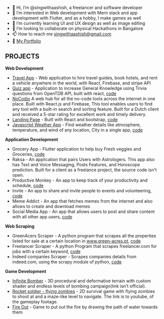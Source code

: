 - 👋 Hi, I’m @singwithaashish, a freelancer and software developer
- 👀 I’m interested in Web development with Mern stack and app development with Flutter, and as a hobby, I make games as well
- 🌱 I’m currently learning UI and UX design as well as image editing
- 💞️ I’m looking to collaborate on physical Hackathons in Bangalore
- 📫 How to reach me singwithaashish@gmail.com
- 💼 [My Portfolio](https://www.aashishsingh.com.np)


## PROJECTS
**Web Development**
  - [Travel App](https://www.traveltuk.com) - Web application to hire travel guides, book hotels, and rent a vehicle anywhere in the world, with React, Firebase, and stripe API
  - [Quiz app](https://vibrant-easley-3eddc6.netlify.app/) - Application to increase General Knowledge using Trivia questions from OpenTDB API, built with react, [code](https://github.com/singwithaashish/quiz-react)
  - [NoCodio](https://nocodio.com) A web hub for all the no-code tools across the internet in one place. Built with React.js and Firebase, This tool enables users to find any tool with a built-in search and sorting feature. Built for a Dutch client and received a 5-star rating for excellent work and timely delivery.
  - [Landing Page](https://youthful-ptolemy-aa0b13.netlify.app/) - Built with React and bootstrap, [code](https://github.com/singwithaashish/landing-page-01)
  - [Javascript Weather App](https://steady-narwhal-829d75.netlify.app/) - Find weather details like atmosphere, temperature, and wind of any location, City in a single app, [code](https://github.com/singwithaashish/js_weather_app)


**Application Development**
  - Grocery App - Flutter application to help buy Fresh veggies and Groceries, [code](https://github.com/singwithaashish/grocery_app)
  - Raksa - An application that pairs Users with Astrologers. This app also has Text and Voice Messaging, Posts Features, and Horoscope prediction. Built for a client as a freelance project, the source code isn't open.
  - Productive Monkey - An app to keep track of your productivity and schedule, [code](https://github.com/singwithaashish/productive-monkey-app)
  - Invite - An app to share and invite people to events and volunteering, [code](https://github.com/singwithaashish/envited_social_activites)
  - Meme Addict - An app that fetches memes from the internet and also allows to create and download memes
  - Social Media App - An app that allows users to post and share content with all other app users, [code](https://github.com/singwithaashish/social_app)

**Web Scraping**
  - GreenAcers Scraper - A python program that scrapes all the properties listed for sale at a certain location in www.green-acres.pt, [code](https://github.com/singwithaashish/green-acers-scraper)
  - Freelancer Scraper - A python Program that scrapes freelancer.com for jobs with a certain keyword, [code](https://github.com/singwithaashish/freelancer_scraper_bs4)
  - Indeed companies Scraper - Scrapes companies details from indeed.com, using the scrapy module of python, [code](https://github.com/singwithaashish/IndeedCompaniesScrapper)

**Game Development**
  - [Infinite Bomber](https://5play.ru/en/14379-infinite-bomber-3d.html) - 3D procedural and deformative terrain with custom shader and endless levels of bombing campaign(link isn't official).
  - [Rocket soldier - flying zombies](https://www.youtube.com/watch?v=a8OMMBvryZM) - 2D survival game with flying zombies to shoot at and a maze-like level to navigate. The link is to youtube, of the gameplay footage.
  - [Fire Out](https://www.youtube.com/watch?v=TOp6dTct49o) - Game to put out the fire by drawing the path of water towards them
  

<!---
singwithaashish/singwithaashish is a ✨ special ✨ repository because its `README.md` (this file) appears on your GitHub profile.
You can click the Preview link to take a look at your changes.
--->
